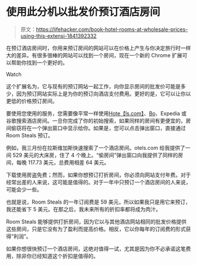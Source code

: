 # 使用此分机以批发价预订酒店房间

> 原文：<https://lifehacker.com/book-hotel-rooms-at-wholesale-prices-using-this-extensi-1841392332>

在预订酒店房间时，你用来预订房间的网站可以在价格上产生与你决定旅行时一样大的差异。有很多很棒的网站可以找到一个房间，现在一个新的 Chrome 扩展可以帮助你找到一个更好的。

Watch

这个扩展名为，它与现有的预订网站一起工作，向你显示房间的批发价可能是多少，因为预订网站实际上是为你的预订向酒店支付费用。更好的是，它可以让你以更低的价格预订房间。

要使用您使用的服务，您需要像平常一样使用[Hote【ls.com】](http://hotels.com)、[Bo](http://booking.com)、Expedia 或谷歌搜索酒店房间。一旦你完成了你的初始搜索，如果同样的房间有更便宜的，房间偷窃将在一个弹出窗口中显示给你。如果是，您可以点击弹出窗口，直接通过 Room Steals 预订。

例如，我三月份在拉斯维加斯快速搜索了一个酒店房间。otels.com 给我提供了一间 529 美元的大床房，住了 4 个晚上。“偷房间”弹出窗口向我提供了同样的房间，每晚 117.73 美元，总费用相差 64 美元。

下载使用房盗免费；然而，如果你想预订打折房间，你必须向网站支付年费。对于经常出差的人来说，这可能是值得的。对于一年中只预订一个酒店房间的人来说，可能会少一些。

也就是说，Room Steals 的一年订阅费是 59 美元，所以如果我只是用它来预订，我还能省下 5 美元。在那之后，我未来所有的折扣率都将成为肉汁。

Room Steals 能够提供打折房间，因为它以与其他酒店网站相同的批发价格提供这些房间，只是它没有为了盈利而提高价格。相反，它以你每年的订阅费的形式获得“利润”。

如果你想很快预订一个酒店房间，这绝对值得一试，尤其是因为你不必承诺这笔费用，除非你已经知道这个折扣是值得的。